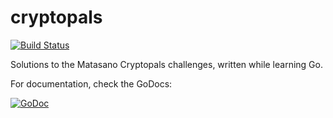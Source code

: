 # cryptopals

[![Build Status](https://travis-ci.org/ianferguson/cryptopals.svg)](https://travis-ci.org/ianferguson/cryptopals)

Solutions to the Matasano Cryptopals challenges, written while learning Go.

For documentation, check the GoDocs:

[![GoDoc](https://godoc.org/github.com/ianferguson/cryptopals?status.svg)](https://godoc.org/github.com/ianferguson/cryptopals)

